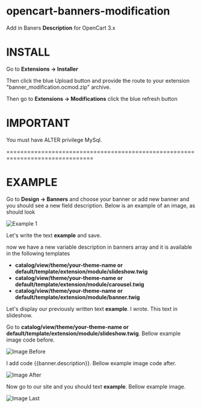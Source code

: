 # opencart-banners-modification
Add in Baners **Description** for OpenCart 3.x

# INSTALL

Go to **Extensions -> Installer**

Then click the blue Upload button and provide the route to your extension "banner_modification.ocmod.zip" archive.

Then go to **Extensions -> Modifications** click the blue refresh button

# IMPORTANT 

You must have ALTER privilege MySql.

===============================================================================

# EXAMPLE

Go to **Design -> Banners** and choose your banner or add new banner and you should see a new field description. Below is an example of an image, as should look

![Example 1](https://github.com/azikooo777/opencart-banners-modification/blob/master/images/example-1.png)

Let's write the text **example** and save.

now we have a new variable description in banners array 
and it is available in the following templates
  * **catalog/view/theme/your-theme-name or default/template/extension/module/slideshow.twig**
  * **catalog/view/theme/your-theme-name or default/template/extension/module/carousel.twig**
  * **catalog/view/theme/your-theme-name or default/template/extension/module/banner.twig**
  
Let's display our previously written text **example**. I wrote. This text in slideshow.

Go to **catalog/view/theme/your-theme-name or default/template/extension/module/slideshow.twig**. Bellow example image code before.

![Image Before](https://github.com/azikooo777/opencart-banners-modification/blob/master/images/example-2.png)

I add code {{banner.description}}. Bellow example image code after.

![Image After](https://github.com/azikooo777/opencart-banners-modification/blob/master/images/example-3.png)

Now go to our site and you should text **example**. Bellow example image.

![Image Last](https://github.com/azikooo777/opencart-banners-modification/blob/master/images/example-4.png)
